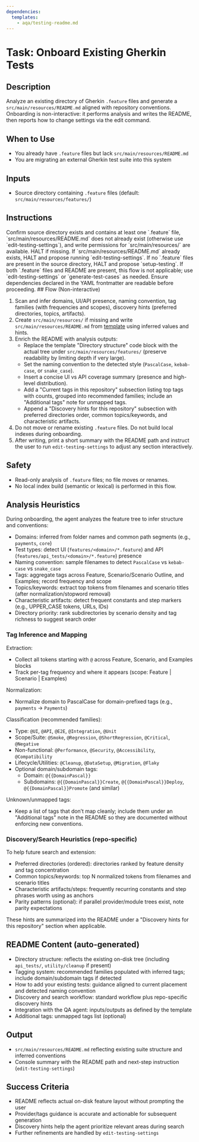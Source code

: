 ```yaml
---
dependencies:
  templates:
    - aqa/testing-readme.md
---
```


# Task: Onboard Existing Gherkin Tests

## Description

Analyze an existing directory of Gherkin `.feature` files and generate a `src/main/resources/README.md` aligned with repository conventions. Onboarding is non-interactive: it performs analysis and writes the README, then reports how to change settings via the edit command.

## When to Use

- You already have `.feature` files but lack `src/main/resources/README.md`
- You are migrating an external Gherkin test suite into this system

## Inputs

- Source directory containing `.feature` files (default: `src/main/resources/features/`)

## Instructions

<instructions>
Confirm source directory exists and contains at least one `.feature` file, `src/main/resources/README.md` does not already exist (otherwise use `edit-testing-settings`), and write permissions for `src/main/resources/` are available. HALT if missing. If `src/main/resources/README.md` already exists, HALT and propose running `edit-testing-settings`. If no `.feature` files are present in the source directory, HALT and propose `setup-testing`. If both `.feature` files and README are present, this flow is not applicable; use `edit-testing-settings` or `generate-test-cases` as needed. Ensure dependencies declared in the YAML frontmatter are readable before proceeding.

</instructions>
## Flow (Non-interactive)

1) Scan and infer domains, UI/API presence, naming convention, tag families (with frequencies and scopes), discovery hints (preferred directories, topics, artifacts).
2) Create `src/main/resources/` if missing and write `src/main/resources/README.md` from [template](./.krci-ai/templates/testing-readme.md) using inferred values and hints.
3) Enrich the README with analysis outputs:
   - Replace the template "Directory structure" code block with the actual tree under `src/main/resources/features/` (preserve readability by limiting depth if very large).
   - Set the naming convention to the detected style (`PascalCase`, `kebab-case`, or `snake_case`).
   - Insert a concise UI vs API coverage summary (presence and high-level distribution).
   - Add a "Current tags in this repository" subsection listing top tags with counts, grouped into recommended families; include an "Additional tags" note for unmapped tags.
   - Append a "Discovery hints for this repository" subsection with preferred directories order, common topics/keywords, and characteristic artifacts.
4) Do not move or rename existing `.feature` files. Do not build local indexes during onboarding.
5) After writing, print a short summary with the README path and instruct the user to run `edit-testing-settings` to adjust any section interactively.

## Safety

- Read-only analysis of `.feature` files; no file moves or renames.
- No local index build (semantic or lexical) is performed in this flow.

## Analysis Heuristics

During onboarding, the agent analyzes the feature tree to infer structure and conventions:

- Domains: inferred from folder names and common path segments (e.g., `payments`, `core`)
- Test types: detect UI (`features/<domain>/*.feature`) and API (`features/api_tests/<domain>/*.feature`) presence
- Naming convention: sample filenames to detect `PascalCase` vs `kebab-case` vs `snake_case`
- Tags: aggregate tags across Feature, Scenario/Scenario Outline, and Examples; record frequency and scope
- Topics/keywords: extract top tokens from filenames and scenario titles (after normalization/stopword removal)
- Characteristic artifacts: detect frequent constants and step markers (e.g., UPPER_CASE tokens, URLs, IDs)
- Directory priority: rank subdirectories by scenario density and tag richness to suggest search order

### Tag Inference and Mapping

Extraction:
- Collect all tokens starting with `@` across Feature, Scenario, and Examples blocks
- Track per-tag frequency and where it appears (scope: Feature | Scenario | Examples)

Normalization:
- Normalize domain to PascalCase for domain-prefixed tags (e.g., `payments` → `Payments`)

Classification (recommended families):
- Type: `@UI`, `@API`, `@E2E`, `@Integration`, `@Unit`
- Scope/Suite: `@Smoke`, `@Regression`, `@ShortRegression`, `@Critical`, `@Negative`
- Non-functional: `@Performance`, `@Security`, `@Accessibility`, `@Compatibility`
- Lifecycle/Utilities: `@Cleanup`, `@DataSetup`, `@Migration`, `@Flaky`
- Optional domain/subdomain tags:
  - Domain: `@{{DomainPascal}}`
  - Subdomains: `@{{DomainPascal}}Create`, `@{{DomainPascal}}Deploy`, `@{{DomainPascal}}Promote` (and similar)

Unknown/unmapped tags:
- Keep a list of tags that don’t map cleanly; include them under an "Additional tags" note in the README so they are documented without enforcing new conventions.

### Discovery/Search Heuristics (repo-specific)

To help future search and extension:
- Preferred directories (ordered): directories ranked by feature density and tag concentration
- Common topics/keywords: top N normalized tokens from filenames and scenario titles
- Characteristic artifacts/steps: frequently recurring constants and step phrases worth using as anchors
- Parity patterns (optional): if parallel provider/module trees exist, note parity expectations

These hints are summarized into the README under a "Discovery hints for this repository" section when applicable.

## README Content (auto-generated)

- Directory structure: reflects the existing on-disk tree (including `api_tests/`, `utility/cleanup` if present)
- Tagging system: recommended families populated with inferred tags; include domain/subdomain tags if detected
- How to add your existing tests: guidance aligned to current placement and detected naming convention
- Discovery and search workflow: standard workflow plus repo-specific discovery hints
- Integration with the QA agent: inputs/outputs as defined by the template
- Additional tags: unmapped tags list (optional)

## Output

- `src/main/resources/README.md` reflecting existing suite structure and inferred conventions
- Console summary with the README path and next-step instruction (`edit-testing-settings`)

## Success Criteria

- README reflects actual on-disk feature layout without prompting the user
- Provider/tags guidance is accurate and actionable for subsequent generation
- Discovery hints help the agent prioritize relevant areas during search
- Further refinements are handled by `edit-testing-settings`
